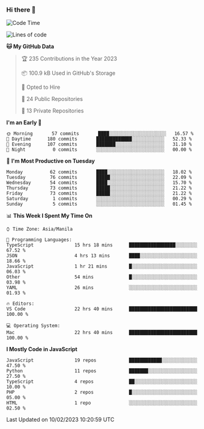 ### Hi there 👋

<!--START_SECTION:waka-->
![Code Time](http://img.shields.io/badge/Code%20Time-77%20hrs%2017%20mins-blue)

![Lines of code](https://img.shields.io/badge/From%20Hello%20World%20I%27ve%20Written-73%20Thousand%20lines%20of%20code-blue)

**🐱 My GitHub Data** 

> 🏆 235 Contributions in the Year 2023
 > 
> 📦 100.9 kB Used in GitHub's Storage 
 > 
> 💼 Opted to Hire
 > 
> 📜 24 Public Repositories 
 > 
> 🔑 13 Private Repositories  
 > 
**I'm an Early 🐤** 

```text
🌞 Morning       57 commits       ████░░░░░░░░░░░░░░░░░░░░░   16.57 % 
🌆 Daytime      180 commits       █████████████░░░░░░░░░░░░   52.33 % 
🌃 Evening      107 commits       ███████░░░░░░░░░░░░░░░░░░   31.10 % 
🌙 Night          0 commits       ░░░░░░░░░░░░░░░░░░░░░░░░░   00.00 % 

```
📅 **I'm Most Productive on Tuesday** 

```text
Monday          62 commits       ████░░░░░░░░░░░░░░░░░░░░░   18.02 % 
Tuesday         76 commits       █████░░░░░░░░░░░░░░░░░░░░   22.09 % 
Wednesday       54 commits       ████░░░░░░░░░░░░░░░░░░░░░   15.70 % 
Thursday        73 commits       █████░░░░░░░░░░░░░░░░░░░░   21.22 % 
Friday          73 commits       █████░░░░░░░░░░░░░░░░░░░░   21.22 % 
Saturday         1 commits       ░░░░░░░░░░░░░░░░░░░░░░░░░   00.29 % 
Sunday           5 commits       ░░░░░░░░░░░░░░░░░░░░░░░░░   01.45 % 

```


📊 **This Week I Spent My Time On** 

```text
⌚︎ Time Zone: Asia/Manila

💬 Programming Languages: 
TypeScript               15 hrs 18 mins      █████████████████░░░░░░░░   67.52 % 
JSON                     4 hrs 13 mins       ████░░░░░░░░░░░░░░░░░░░░░   18.66 % 
JavaScript               1 hr 21 mins        █░░░░░░░░░░░░░░░░░░░░░░░░   06.03 % 
Other                    54 mins             █░░░░░░░░░░░░░░░░░░░░░░░░   03.98 % 
YAML                     26 mins             ░░░░░░░░░░░░░░░░░░░░░░░░░   01.93 % 

🔥 Editors: 
VS Code                  22 hrs 40 mins      █████████████████████████   100.00 % 

💻 Operating System: 
Mac                      22 hrs 40 mins      █████████████████████████   100.00 % 

```

**I Mostly Code in JavaScript** 

```text
JavaScript               19 repos            ████████████░░░░░░░░░░░░░   47.50 % 
Python                   11 repos            ███████░░░░░░░░░░░░░░░░░░   27.50 % 
TypeScript               4 repos             ██░░░░░░░░░░░░░░░░░░░░░░░   10.00 % 
PHP                      2 repos             █░░░░░░░░░░░░░░░░░░░░░░░░   05.00 % 
HTML                     1 repo              ░░░░░░░░░░░░░░░░░░░░░░░░░   02.50 % 

```



 Last Updated on 10/02/2023 10:20:59 UTC
<!--END_SECTION:waka-->
